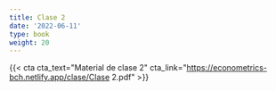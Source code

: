 ```yaml
---
title: Clase 2
date: '2022-06-11'
type: book
weight: 20
---
```



{{< cta cta_text="Material de clase 2" cta_link="https://econometrics-bch.netlify.app/clase/Clase 2.pdf" >}}

